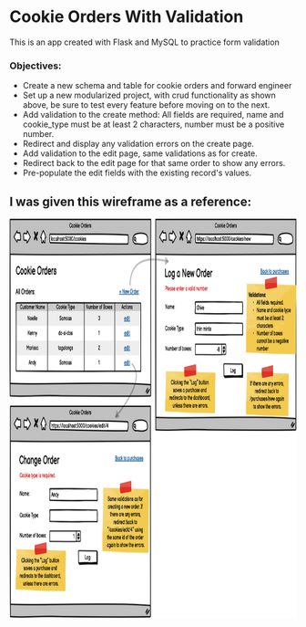# Cookie Orders With Validation
This is an app created with Flask and MySQL to practice form validation
### Objectives:
* Create a new schema and table for cookie orders and forward engineer
* Set up a new modularized project, with crud functionality as shown above, be sure to test every feature before moving on to the next.
* Add validation to the create method: All fields are required, name and cookie_type must be at least 2 characters, number must be a positive number.
* Redirect and display any validation errors on the create page.
* Add validation to the edit page, same validations as for create.
* Redirect back to the edit page for that same order to show any errors.
* Pre-populate the edit fields with the existing record's values.
## I was given this wireframe as a reference:
<img src='flask_app/static/pic.png' height='700'>